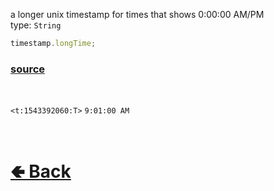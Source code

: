 a longer unix timestamp for times that shows 0:00:00 AM/PM<br>
type: `String`<br>

```js
timestamp.longTime;
```

### [source](https://github.com/paigeroid/noscord.js/blob/main/src/Services/UtilService/custard/Timestamp.js)

<br>

`<t:1543392060:T>` `9:01:00 AM` 

<br> <h1> [🢀 Back](https://github.com/paigeroid/noscord.js/wiki/Util.Timestamp) </h1>